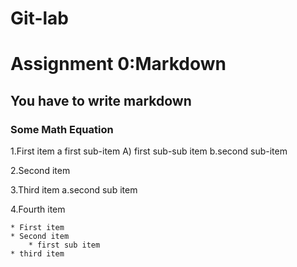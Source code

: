 # Git-lab

# Assignment 0:Markdown
## You have to write markdown
### Some Math Equation

1.First item a first sub-item A) first sub-sub item b.second sub-item

2.Second item

3.Third item a.second sub item

4.Fourth item 

	* First item	
	* Second item 
		* first sub item
	* third item

